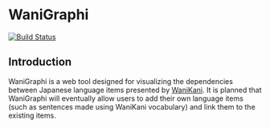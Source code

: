 # WaniGraphi

[![Build Status](https://travis-ci.org/MikeCobra/wanigraphi-api.svg?branch=master)](https://travis-ci.org/MikeCobra/wanigraphi-api)

## Introduction

WaniGraphi is a web tool designed for visualizing the dependencies between Japanese language items presented by
[WaniKani](https://www.wanikani.com). It is planned that WaniGraphi will eventually allow users to add their own 
language items (such as sentences made using WaniKani vocabulary) and link them to the existing items.
